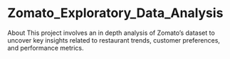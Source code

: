 # Zomato_Exploratory_Data_Analysis
About This project involves an in depth analysis of Zomato’s dataset to uncover key insights related to restaurant trends, customer preferences, and performance metrics.
